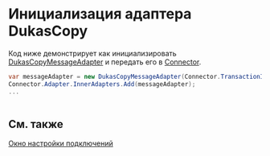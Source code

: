 # Инициализация адаптера DukasCopy

Код ниже демонстрирует как инициализировать [DukasCopyMessageAdapter](xref:StockSharp.DukasCopy.DukasCopyMessageAdapter) и передать его в [Connector](xref:StockSharp.Algo.Connector).

```cs
var messageAdapter = new DukasCopyMessageAdapter(Connector.TransactionIdGenerator);
Connector.Adapter.InnerAdapters.Add(messageAdapter);
...	
							
```

## См. также

[Окно настройки подключений](../../../graphical_user_interface/connection_settings_window.md)
